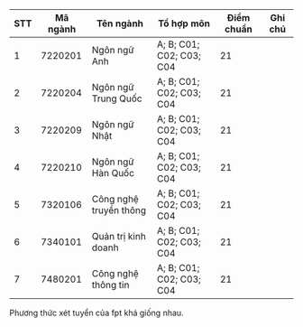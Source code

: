 | STT | Mã ngành | Tên ngành                | Tổ hợp môn               | Điểm chuẩn | Ghi chú |
| --- | -------- | ------------------------ | ------------------------ | ---------- | ------- |
| 1   | 7220201  | Ngôn ngữ Anh             | A; B; C01; C02; C03; C04 | 21         |         |
| 2   | 7220204  | Ngôn ngữ Trung Quốc    | A; B; C01; C02; C03; C04 | 21         |         |
| 3   | 7220209  | Ngôn ngữ Nhật            | A; B; C01; C02; C03; C04 | 21         |         |
| 4   | 7220210  | Ngôn ngữ Hàn Quốc        | A; B; C01; C02; C03; C04 | 21         |         |
| 5   | 7320106  | Công nghệ truyền thông | A; B; C01; C02; C03; C04 | 21         |         |
| 6   | 7340101  | Quản trị kinh doanh      | A; B; C01; C02; C03; C04 | 21         |         |
| 7   | 7480201  | Công nghệ thông tin      | A; B; C01; C02; C03; C04 | 21         |         |
Phương thức xét tuyển của fpt khá giống nhau. 
